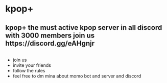 # kpop+
<h2>kpop+ the must active kpop server in all discord with 3000 members join us https://discord.gg/eAHgnjr</h2>
<p><a href="https://discord.gg/eAHgnjr" rel="nofollow"><img src="https://discordapp.com/api/guilds/384522579379224578/embed.png?style=banner4" alt="" data-canonical-src="https://discordapp.com/api/guilds/384522579379224578/embed.png?style=banner4" style="max-width:100%;"></a></p>
<ul>
	<li>join us</li>
	<li>invite your friends</li>
	<li>follow the rules </li>
	<li>feel free to dm mina about momo bot and server and discord </li>
</ul>
